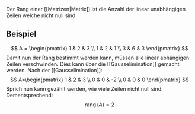 Der Rang einer [[Matrizen|Matrix]] ist die Anzahl der linear unabhängigen Zeilen welche nicht null sind.

## Beispiel
$$
A = \begin{pmatrix}
1 & 2 & 3 \\
1 & 2 & 1 \\
3 & 6 & 3
\end{pmatrix}
$$
Damit nun der Rang bestimmt werden kann, müssen alle linear abhängigen Zeilen verschwinden. Dies kann über die [[Gausselimination]] gemacht werden.
Nach der [[Gausselimination]]:
$$
A=\begin{pmatrix}
1 & 2 & 3 \\
0 & 0 & -2 \\
0 & 0 & 0
\end{pmatrix}
$$
Sprich nun kann gezählt werden, wie viele Zeilen nicht null sind.
Dementsprechend:
$$
\operatorname{rang}(A) = 2
$$

